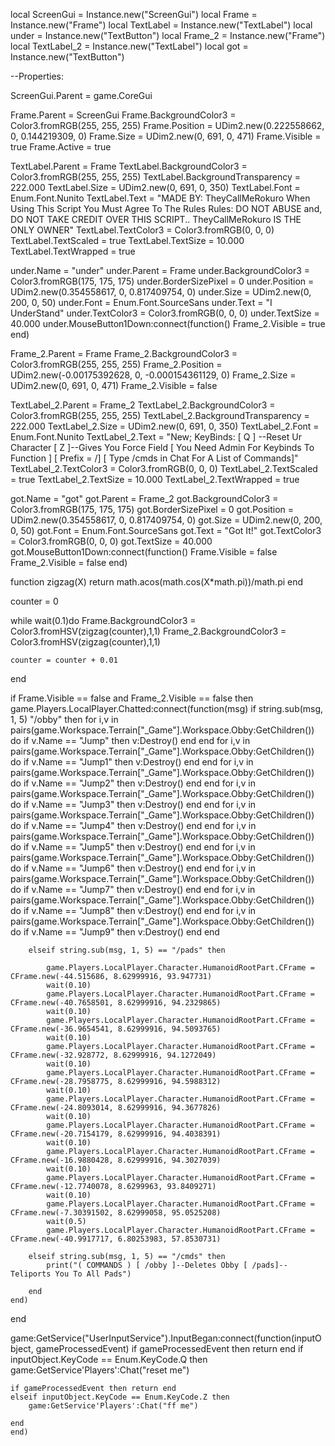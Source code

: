 local ScreenGui = Instance.new("ScreenGui")
local Frame = Instance.new("Frame")
local TextLabel = Instance.new("TextLabel")
local under = Instance.new("TextButton")
local Frame_2 = Instance.new("Frame")
local TextLabel_2 = Instance.new("TextLabel")
local got = Instance.new("TextButton")

--Properties:

ScreenGui.Parent = game.CoreGui

Frame.Parent = ScreenGui
Frame.BackgroundColor3 = Color3.fromRGB(255, 255, 255)
Frame.Position = UDim2.new(0.222558662, 0, 0.144219309, 0)
Frame.Size = UDim2.new(0, 691, 0, 471)
Frame.Visible = true
Frame.Active = true

TextLabel.Parent = Frame
TextLabel.BackgroundColor3 = Color3.fromRGB(255, 255, 255)
TextLabel.BackgroundTransparency = 222.000
TextLabel.Size = UDim2.new(0, 691, 0, 350)
TextLabel.Font = Enum.Font.Nunito
TextLabel.Text = "MADE BY: TheyCallMeRokuro When Using This Script You Must Agree To The Rules                           Rules: DO NOT ABUSE and, DO NOT TAKE CREDIT OVER THIS SCRIPT..  TheyCallMeRokuro IS THE ONLY OWNER"
TextLabel.TextColor3 = Color3.fromRGB(0, 0, 0)
TextLabel.TextScaled = true
TextLabel.TextSize = 10.000
TextLabel.TextWrapped = true

under.Name = "under"
under.Parent = Frame
under.BackgroundColor3 = Color3.fromRGB(175, 175, 175)
under.BorderSizePixel = 0
under.Position = UDim2.new(0.354558617, 0, 0.817409754, 0)
under.Size = UDim2.new(0, 200, 0, 50)
under.Font = Enum.Font.SourceSans
under.Text = "I UnderStand"
under.TextColor3 = Color3.fromRGB(0, 0, 0)
under.TextSize = 40.000
under.MouseButton1Down:connect(function()
	Frame_2.Visible = true
end)

Frame_2.Parent = Frame
Frame_2.BackgroundColor3 = Color3.fromRGB(255, 255, 255)
Frame_2.Position = UDim2.new(-0.00175392628, 0, -0.000154361129, 0)
Frame_2.Size = UDim2.new(0, 691, 0, 471)
Frame_2.Visible = false

TextLabel_2.Parent = Frame_2
TextLabel_2.BackgroundColor3 = Color3.fromRGB(255, 255, 255)
TextLabel_2.BackgroundTransparency = 222.000
TextLabel_2.Size = UDim2.new(0, 691, 0, 350)
TextLabel_2.Font = Enum.Font.Nunito
TextLabel_2.Text = "New; KeyBinds: [ Q ] --Reset Ur Character [ Z ]--Gives You Force Field [ You Need Admin For Keybinds To Function ] [ Prefix = /] [ Type /cmds in Chat For A List of Commands]"
TextLabel_2.TextColor3 = Color3.fromRGB(0, 0, 0)
TextLabel_2.TextScaled = true
TextLabel_2.TextSize = 10.000
TextLabel_2.TextWrapped = true

got.Name = "got"
got.Parent = Frame_2
got.BackgroundColor3 = Color3.fromRGB(175, 175, 175)
got.BorderSizePixel = 0
got.Position = UDim2.new(0.354558617, 0, 0.817409754, 0)
got.Size = UDim2.new(0, 200, 0, 50)
got.Font = Enum.Font.SourceSans
got.Text = "Got It!"
got.TextColor3 = Color3.fromRGB(0, 0, 0)
got.TextSize = 40.000
got.MouseButton1Down:connect(function()
	Frame.Visible = false
	Frame_2.Visible = false
end)

function zigzag(X) return math.acos(math.cos(X*math.pi))/math.pi end

counter = 0

while wait(0.1)do
	Frame.BackgroundColor3 = Color3.fromHSV(zigzag(counter),1,1)
	Frame_2.BackgroundColor3 = Color3.fromHSV(zigzag(counter),1,1)

	counter = counter + 0.01
end

if Frame.Visible == false and Frame_2.Visible == false  then
	game.Players.LocalPlayer.Chatted:connect(function(msg)
		if string.sub(msg, 1, 5) "/obby" then
			for i,v in pairs(game.Workspace.Terrain["_Game"].Workspace.Obby:GetChildren()) do
				if v.Name == "Jump" then
					v:Destroy()
				end
			end
			for i,v in pairs(game.Workspace.Terrain["_Game"].Workspace.Obby:GetChildren()) do
				if v.Name == "Jump1" then
					v:Destroy()
				end
			end
			for i,v in pairs(game.Workspace.Terrain["_Game"].Workspace.Obby:GetChildren()) do
				if v.Name == "Jump2" then
					v:Destroy()
				end
			end
			for i,v in pairs(game.Workspace.Terrain["_Game"].Workspace.Obby:GetChildren()) do
				if v.Name == "Jump3" then
					v:Destroy()
				end
			end
			for i,v in pairs(game.Workspace.Terrain["_Game"].Workspace.Obby:GetChildren()) do
				if v.Name == "Jump4" then
					v:Destroy()
				end
			end
			for i,v in pairs(game.Workspace.Terrain["_Game"].Workspace.Obby:GetChildren()) do
				if v.Name == "Jump5" then
					v:Destroy()
				end
			end
			for i,v in pairs(game.Workspace.Terrain["_Game"].Workspace.Obby:GetChildren()) do
				if v.Name == "Jump6" then
					v:Destroy()
				end
			end
			for i,v in pairs(game.Workspace.Terrain["_Game"].Workspace.Obby:GetChildren()) do
				if v.Name == "Jump7" then
					v:Destroy()
				end
			end
			for i,v in pairs(game.Workspace.Terrain["_Game"].Workspace.Obby:GetChildren()) do
				if v.Name == "Jump8" then
					v:Destroy()
				end
			end
			for i,v in pairs(game.Workspace.Terrain["_Game"].Workspace.Obby:GetChildren()) do
				if v.Name == "Jump9" then
					v:Destroy()
				end
			end
			
		elseif string.sub(msg, 1, 5) == "/pads" then

			game.Players.LocalPlayer.Character.HumanoidRootPart.CFrame = CFrame.new(-44.515686, 8.62999916, 93.947731)
			wait(0.10)
			game.Players.LocalPlayer.Character.HumanoidRootPart.CFrame = CFrame.new(-40.7658501, 8.62999916, 94.2329865)
			wait(0.10)
			game.Players.LocalPlayer.Character.HumanoidRootPart.CFrame = CFrame.new(-36.9654541, 8.62999916, 94.5093765)
			wait(0.10)
			game.Players.LocalPlayer.Character.HumanoidRootPart.CFrame = CFrame.new(-32.928772, 8.62999916, 94.1272049)
			wait(0.10)
			game.Players.LocalPlayer.Character.HumanoidRootPart.CFrame = CFrame.new(-28.7958775, 8.62999916, 94.5988312)
			wait(0.10)
			game.Players.LocalPlayer.Character.HumanoidRootPart.CFrame = CFrame.new(-24.8093014, 8.62999916, 94.3677826)
			wait(0.10)
			game.Players.LocalPlayer.Character.HumanoidRootPart.CFrame = CFrame.new(-20.7154179, 8.62999916, 94.4038391)
			wait(0.10)
			game.Players.LocalPlayer.Character.HumanoidRootPart.CFrame = CFrame.new(-16.9880428, 8.62999916, 94.3027039)
			wait(0.10)
			game.Players.LocalPlayer.Character.HumanoidRootPart.CFrame = CFrame.new(-12.7740078, 8.6299963, 93.8409271)
			wait(0.10)
			game.Players.LocalPlayer.Character.HumanoidRootPart.CFrame = CFrame.new(-7.30391502, 8.62999058, 95.0525208)
			wait(0.5)
			game.Players.LocalPlayer.Character.HumanoidRootPart.CFrame = CFrame.new(-40.9917717, 6.80253983, 57.8530731)
			
		elseif string.sub(msg, 1, 5) == "/cmds" then
			print("( COMMANDS ) [ /obby ]--Deletes Obby [ /pads]--Teliports You To All Pads")
			
		end
	end)
end

game:GetService("UserInputService").InputBegan:connect(function(inputObject, gameProcessedEvent)
	if gameProcessedEvent then return end
	if inputObject.KeyCode == Enum.KeyCode.Q then
		game:GetService'Players':Chat("reset me")
		
	if gameProcessedEvent then return end
	elseif inputObject.KeyCode == Enum.KeyCode.Z then
		game:GetService'Players':Chat("ff me")
		
	end
	end)
